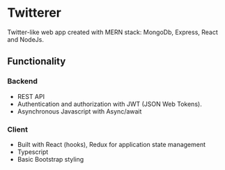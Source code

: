 # Twitterer
Twitter-like web app created with MERN stack: MongoDb, Express, React and NodeJs.

## Functionality
### Backend
- REST API
- Authentication and authorization with JWT (JSON Web Tokens).
- Asynchronous Javascript with Async/await
### Client
- Built with React (hooks), Redux for application state management
- Typescript
- Basic Bootstrap styling